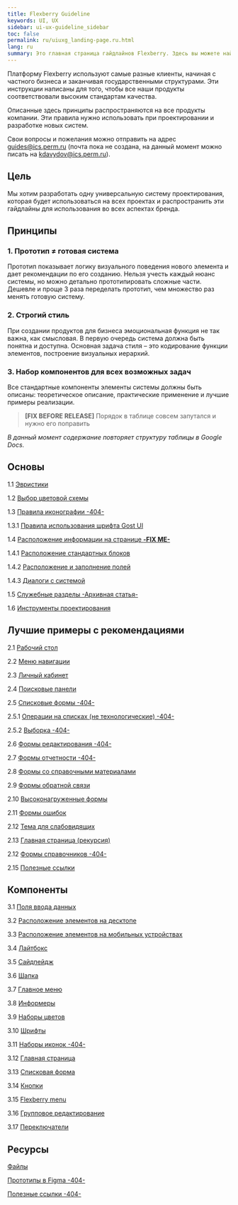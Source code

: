 ```yaml
---
title: Flexberry Guideline
keywords: UI, UX
sidebar: ui-ux-guideline_sidebar
toc: false
permalink: ru/uiuxg_landing-page.ru.html
lang: ru
summary: Это главная страница гайдлайнов Flexberry. Здесь вы можете найти всю теоретическую и практическую информацию, которая поможет вам понять дизайн-систему нашей платформы.
---
```


Платформу Flexberry используют самые разные клиенты, начиная с частного бизнеса и заканчивая государственными структурами. Эти инструкции написаны для того, чтобы все наши продукты соответствовали высоким стандартам качества.

Описанные здесь принципы распространяются на все продукты компании. Эти правила нужно использовать при проектировании и разработке новых систем.

Свои вопросы и пожелания можно отправить на адрес guides@ics.perm.ru (почта пока не создана, на данный момент можно писать на kdavydov@ics.perm.ru).

## Цель

Мы хотим разработать одну универсальную систему проектирования, которая будет использоваться на всех проектах и распространить эти гайдлайны для использования во всех аспектах бренда.

## Принципы

### 1. Прототип ≠ готовая система

Прототип показывает логику визуального поведения нового элемента и дает рекомендации по его созданию. Нельзя учесть каждый нюанс системы, но можно детально прототипировать сложные части. Дешевле и проще 3 раза переделать прототип, чем множество раз менять готовую систему.

### 2. Строгий стиль

При создании продуктов для бизнеса эмоциональная функция не так важна, как смысловая. В первую очередь система должна быть понятна и доступна. Основная задача стиля – это кодирование функции элементов, построение визуальных иерархий.

### 3. Набор компонентов для всех возможных задач

Все стандартные компоненты элементы системы должны быть описаны: теоретическое описание, практические применение и лучшие примеры реализации.

> **[FIX BEFORE RELEASE]** Порядок в таблице совсем запутался и нужно его поправить

*В данный момент содержание повторяет структуру таблицы в Google Docs.*

## Основы

1.1 [Эвристики](uiuxg_heuristics.ru.md)

1.2 [Выбор цветовой схемы](uiuxg_color_selection.ru.md)

1.3 [Правила иконографии -404-](../../../404.md)

1.3.1 [Правила использования шрифта Gost UI](uiuxg_fonts_usage.ru.md)

1.4 [Расположение информации на странице **-FIX ME-**](uiuxg_information_composition.ru.md)

1.4.1 [Расположение стандартных блоков](uiuxg_elements_location.ru.md)

1.4.2 [Расположение и заполнение полей](uiuxg_fields_location_and_fill.ru.md)

1.4.3 [Диалоги с системой](uiuxg_dialog_with_a_system.ru.md)

1.5 [Служебные разделы -Архивная статья-](uiuxg_admin_sections.ru.md)

1.6 [Инструменты проектирования](uiuxg_prototyping_tools.ru.md)

## Лучшие примеры с рекомендациями

2.1 [Рабочий стол](uiuxg_main_page_manual.ru.md)

2.2 [Меню навигации](uiuxg_sitemap.ru.md)

2.3 [Личный кабинет](uiuxg_lk.ru.md)

2.4 [Поисковые панели](uiuxg_search.ru.md)

2.5 [Списковые формы -404-](../../../404.md)

2.5.1 [Операции на списках (не технологические) -404-](../../../404.md)

2.5.2 [Выборка -404-](../../../404.md)

2.6 [Формы редактирования -404-](../../../404.md)

2.7 [Формы отчетности -404-](../../../404.md)

2.8 [Формы со справочными материалами](uiuxg_help_forms.ru.md)

2.9 [Формы обратной связи](uiuxg_feedback_form.ru.md)

2.10 [Высоконагруженные формы](uiuxg_complex_forms.ru.md)

2.11 [Формы ошибок](uiuxg_error_forms.ru.md)

2.12 [Тема для слабовидящих](../../../404.md)

2.13 [Главная страница (рекурсия)](uiuxg_main_page_manual.ru.md)

2.12 [Формы справочников -404-](../../../404.md)

2.15 [Полезные ссылки](uiuxg_useful_links.ru.md)

## Компоненты

3.1 [Поля ввода данных](uiuxg_input_fields.ru.md)

3.2 [Расположение элементов на десктопе](uiuxg_desktop_layout.ru.md)

3.3 [Расположение элементов на мобильных устройствах](uiuxg_mobile_layout.ru.md)

3.4 [Лайтбокс](uiuxg_lightbox.ru.md)

3.5 [Сайдпейдж](uiuxg_sidepage.ru.md)

3.6 [Шапка](uiuxg_header.ru.md)

3.7 [Главное меню](uiuxg_main_menu.ru.md)

3.8 [Информеры](uiuxg_informers.ru.md)

3.9 [Наборы цветов](uiuxg_color_palettes.ru.md)

3.10 [Шрифты](uiuxg_fonts.ru.md)

3.11 [Наборы иконок -404-](../../../404.md)

3.12 [Главная страница](uiuxg_main_page.ru.md)

3.13 [Списковая форма](uiuxg_list_form.ru.md)

3.14 [Кнопки](uiuxg_buttons.ru.md)

3.15 [Flexberry menu](uiuxg_flexberry_menu.ru.md)

3.16 [Групповое редактирование](uiuxg_group_edit.ru.md)

3.17 [Переключатели](uiuxg_switcher.ru.md)

## Ресурсы

[Файлы](uiuxg_files.ru.md)

[Прототипы в Figma -404-](../../../404.md)

[Полезные ссылки -404-](../../../404.md)

